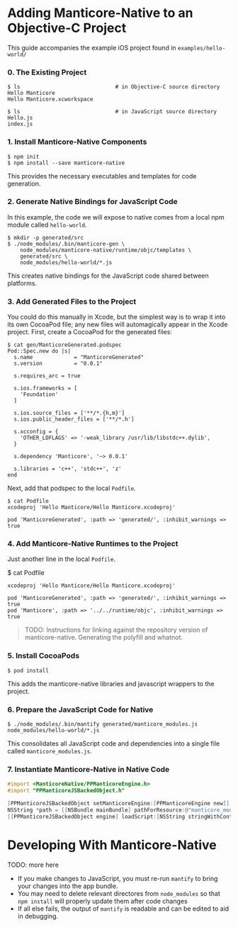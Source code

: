 
Adding Manticore-Native to an Objective-C Project
=================================================

This guide accompanies the example iOS project found in `examples/hello-world/`

### 0. The Existing Project

```
$ ls                              # in Objective-C source directory
Hello Manticore
Hello Manticore.xcworkspace
```

```
$ ls                              # in JavaScript source directory
Hello.js
index.js
```

### 1. Install Manticore-Native Components

```
$ npm init
$ npm install --save manticore-native
```
This provides the necessary executables and templates for code generation.


### 2. Generate Native Bindings for JavaScript Code

In this example, the code we will expose to native comes from a local npm module called `hello-world`.

```
$ mkdir -p generated/src
$ ./node_modules/.bin/manticore-gen \
    node_modules/manticore-native/runtime/objc/templates \
    generated/src \
    node_modules/hello-world/*.js
```

This creates native bindings for the JavaScript code shared between platforms.


### 3. Add Generated Files to the Project

You could do this manually in Xcode, but the simplest way is to wrap it into its own CocoaPod file; any new files will automagically appear in the Xcode project.  First, create a CocoaPod for the generated files:

```
$ cat gen/ManticoreGenerated.podspec
Pod::Spec.new do |s|
  s.name             = "ManticoreGenerated"
  s.version          = "0.0.1"

  s.requires_arc = true

  s.ios.frameworks = [
    'Foundation'
  ]

  s.ios.source_files = ['**/*.{h,m}']
  s.ios.public_header_files = ['**/*.h']

  s.xcconfig = {
    'OTHER_LDFLAGS' => '-weak_library /usr/lib/libstdc++.dylib',
  }

  s.dependency 'Manticore', '~> 0.0.1'

  s.libraries = 'c++', 'stdc++', 'z'
end
```

Next, add that podspec to the local `Podfile`.

```
$ cat Podfile
xcodeproj 'Hello Manticore/Hello Manticore.xcodeproj'

pod 'ManticoreGenerated', :path => 'generated/', :inhibit_warnings => true
```

### 4. Add Manticore-Native Runtimes to the Project

Just another line in the local `Podfile`.

$ cat Podfile

```
xcodeproj 'Hello Manticore/Hello Manticore.xcodeproj'

pod 'ManticoreGenerated', :path => 'generated/', :inhibit_warnings => true
pod 'Manticore', :path => '../../runtime/objc', :inhibit_warnings => true
```

> TODO: Instructions for linking against the repository version of manticore-native.  Generating the polyfill and whatnot.

### 5. Install CocoaPods

```
$ pod install
```

This adds the manticore-native libraries and javascript wrappers to the project.


### 6. Prepare the JavaScript Code for Native

```
$ ./node_modules/.bin/mantify generated/manticore_modules.js node_modules/hello-world/*.js
```

This consolidates all JavaScript code and dependencies into a single file called `manticore_modules.js`.


### 7. Instantiate Manticore-Native in Native Code

```objectivec
#import <ManticoreNative/PPManticoreEngine.h>
#import "PPManticoreJSBackedObject.h"

[PPManticoreJSBackedObject setManticoreEngine:[PPManticoreEngine new]];
NSString *path = [[NSBundle mainBundle] pathForResource:@"manticore_modules" ofType:@"js"];
[[PPManticoreJSBackedObject engine] loadScript:[NSString stringWithContentsOfFile:path encoding:NSUTF8StringEncoding error:NULL] withName:nil];
```


Developing With Manticore-Native
================================

TODO: more here

* If you make changes to JavaScript, you must re-run `mantify` to bring your changes into the app bundle.
* You may need to delete relevant directores from `node_modules` so that `npm install` will properly update them after code changes
* If all else fails, the output of `mantify` is readable and can be edited to aid in debugging.
